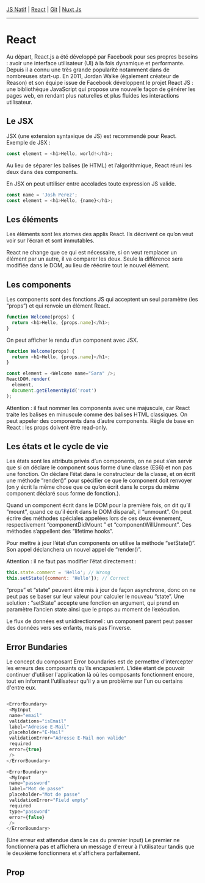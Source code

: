 [JS Natif](https://github.com/d0ganoo/Docs/blob/master/JS_Natif.md)   | [React](https://github.com/d0ganoo/Docs/blob/master/react.md) | [Git](https://github.com/d0ganoo/Docs/blob/master/git.md)  | [Nuxt Js](https://github.com/d0ganoo/Docs/blob/master/nuxt.md)

* * * 

# React

Au départ, React.js a été développé par Facebook pour ses propres besoins : avoir une interface utilisateur (UI) à la fois dynamique et performante. Depuis il a connu une très grande popularité notamment dans de nombreuses start-up. En 2011, Jordan Walke (également créateur de Reason) et son équipe issue de Facebook développent le projet React JS : une bibliothèque JavaScript qui propose une nouvelle façon de générer les pages web, en rendant plus naturelles et plus fluides les interactions utilisateur.

Le JSX
---

JSX (une extension syntaxique de JS) est recommendé pour React. Exemple de JSX :  
```Javascript
const element = <h1>Hello, world!</h1>;
```


Au lieu de séparer les balises (le HTML) et l’algorithmique, React réuni les deux dans des components.

En JSX on peut uttiliser entre accolades toute expression JS valide.  
```Javascript
const name = 'Josh Perez';  
const element = <h1>Hello, {name}</h1>;
```

Les éléments
---

Les éléments sont les atomes des applis React. Ils décrivent ce qu’on veut voir sur l’écran et sont immutables.

React ne change que ce qui est nécessaire, si on veut remplacer un élément par un autre, il va comparer les deux. Seule la différence sera modifiée dans le DOM, au lieu de réécrire tout le nouvel élément.

Les components
---

Les components sont des fonctions JS qui acceptent un seul paramètre (les “props”) et qui renvoie un élément React.  
```Javascript
function Welcome(props) {  
  return <h1>Hello, {props.name}</h1>;  
}
```

On peut afficher le rendu d’un component avec JSX.  
```Javascript
function Welcome(props) {  
  return <h1>Hello, {props.name}</h1>;  
}

const element = <Welcome name="Sara" />;  
ReactDOM.render(  
  element,  
  document.getElementById('root')  
);
```

Attention : il faut nommer les components avec une majuscule, car React traite les balises en minuscule comme des balises HTML classiques.
On peut appeler des components dans d’autre components.
Règle de base en React : les props doivent être read-only.

Les états et le cycle de vie
---

Les états sont les attributs privés d’un components, on ne peut s’en servir que si on déclare le component sous forme d’une classe (ES6) et non pas une fonction. On déclare l’état dans le constructeur de la classe, et on écrit une méthode “render()” pour spécifier ce que le component doit renvoyer (on y écrit la même chose que ce qu’on écrit dans le corps du même component déclaré sous forme de fonction.).

Quand un component écrit dans le DOM pour la première fois, on dit qu’il “mount”, quand ce qu’il écrit dans le DOM disparaît, il “unmount”. On peut écrire des méthodes spéciales appelées lors de ces deux évenement, respectivement “componentDidMount
” et “componentWillUnmount”. Ces méthodes s’appellent des “lifetime hooks”.

Pour mettre à jour l’état d’un components on utilise la méthode “setState()”. Son appel déclanchera un nouvel appel de “render()”.

Attention : il ne faut pas modifier l’état directement :  
```Javascript
this.state.comment = 'Hello'; // Wrong  
this.setState({comment: 'Hello'}); // Correct
```


“props” et “state” peuvent être mis à jour de façon asynchrone, donc on ne peut pas se baser sur leur valeur pour calculer le nouveau “state”. Une solution : “setState” accepte une fonction en argument, qui prend en paramètre l’ancien state ainsi que le props au moment de l’exécution.

Le flux de données est unidirectionnel : un component parent peut passer des données vers ses enfants, mais pas l’inverse.

Error Bundaries
---

Le concept du composant Error boundaries est de permettre d'intercepter les erreurs des composants qu'ils encapuslent.
L'idée étant de pouvoir continuer d'utiliser l'application là où les composants fonctionnent encore, tout en informant l'utilisateur qu'il y a un problème sur l'un ou certains d'entre eux.

``` Javascript

<ErrorBoundary>
 <MyInput
 name="email"
 validations="isEmail"
 label="Adresse E-Mail"
 placeholder="E-Mail"
 validationError="Adresse E-Mail non valide"
 required
 error={true}
 />
</ErrorBoundary>

<ErrorBoundary>
 <MyInput
 name="password"
 label="Mot de passe"
 placeholder="Mot de passe"
 validationError="Field empty"
 required
 type="password"
 error={false}
 />
</ErrorBoundary>

```
(Une erreur est attendue dans le cas du premier input)
Le premier ne fonctionnera pas et affichera un message d'erreur à l'utilisateur tandis que le deuxième fonctionnera et s'affichera parfaitement.

Prop
---

